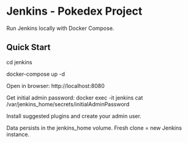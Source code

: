 # Jenkins - Pokedex Project
Run Jenkins locally with Docker Compose.

## Quick Start
cd jenkins

docker-compose up -d

Open in browser: http://localhost:8080

Get initial admin password:
docker exec -it jenkins cat /var/jenkins_home/secrets/initialAdminPassword

Install suggested plugins and create your admin user.

Data persists in the jenkins_home volume. Fresh clone = new Jenkins instance.

